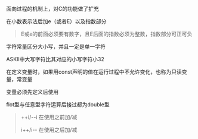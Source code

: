 面向过程的机制上，对C的功能做了扩充


在小数表示法后加e（或者E）以及指数部分
> E或e的前面必须要有数字，且E后面的指数必须为整数，指数部分可正可负

字符常量区分大小写，并且一定是单一字符

ASKII中大写字符比其对应的小写字符小32

在定义变量时，如果用const声明的值在运行过程中不允许变化，也称为只读变量，常变量

变量必须先定义后使用

flot型与任意型字符运算后接过都为double型

>++i/--i  在使用之前加/减
>
>i++/i--  在使用之后加/减

